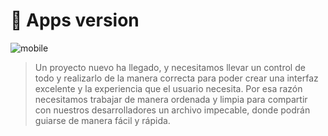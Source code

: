 <h1 class='text-center'>📱 Apps version</h1>

![mobile](https://cdn.dribbble.com/users/636965/screenshots/2807687/4.gif)

> Un proyecto nuevo ha llegado, y necesitamos llevar un control de todo y realizarlo de la manera correcta para poder crear una interfaz excelente y la experiencia que el usuario necesita. 
Por esa razón necesitamos trabajar de manera ordenada y limpia para compartir con nuestros desarrolladores un archivo impecable, donde podrán guiarse de manera fácil y rápida. 
